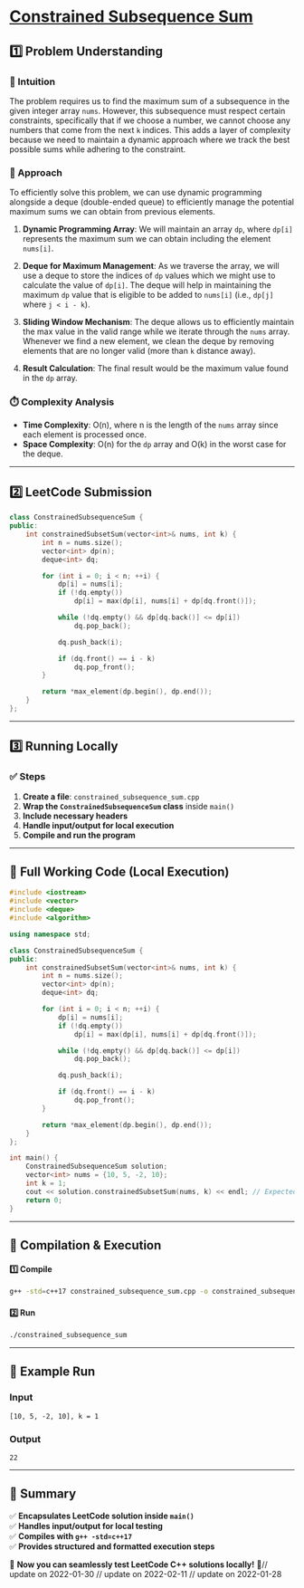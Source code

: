 # **[Constrained Subsequence Sum](https://leetcode.com/problems/constrained-subsequence-sum/description/)**  

## **1️⃣ Problem Understanding**  
### **📌 Intuition**  
The problem requires us to find the maximum sum of a subsequence in the given integer array `nums`. However, this subsequence must respect certain constraints, specifically that if we choose a number, we cannot choose any numbers that come from the next `k` indices. This adds a layer of complexity because we need to maintain a dynamic approach where we track the best possible sums while adhering to the constraint.

### **🚀 Approach**  
To efficiently solve this problem, we can use dynamic programming alongside a deque (double-ended queue) to efficiently manage the potential maximum sums we can obtain from previous elements.

1. **Dynamic Programming Array**: We will maintain an array `dp`, where `dp[i]` represents the maximum sum we can obtain including the element `nums[i]`.

2. **Deque for Maximum Management**: As we traverse the array, we will use a deque to store the indices of `dp` values which we might use to calculate the value of `dp[i]`. The deque will help in maintaining the maximum `dp` value that is eligible to be added to `nums[i]` (i.e., `dp[j]` where `j < i - k`).

3. **Sliding Window Mechanism**: The deque allows us to efficiently maintain the max value in the valid range while we iterate through the `nums` array. Whenever we find a new element, we clean the deque by removing elements that are no longer valid (more than `k` distance away).

4. **Result Calculation**: The final result would be the maximum value found in the `dp` array.

### **⏱️ Complexity Analysis**  
- **Time Complexity**: O(n), where n is the length of the `nums` array since each element is processed once.
- **Space Complexity**: O(n) for the `dp` array and O(k) in the worst case for the deque.

---  

## **2️⃣ LeetCode Submission**  
```cpp
class ConstrainedSubsequenceSum {
public:
    int constrainedSubsetSum(vector<int>& nums, int k) {
        int n = nums.size();
        vector<int> dp(n);
        deque<int> dq;

        for (int i = 0; i < n; ++i) {
            dp[i] = nums[i];
            if (!dq.empty()) 
                dp[i] = max(dp[i], nums[i] + dp[dq.front()]);

            while (!dq.empty() && dp[dq.back()] <= dp[i])
                dq.pop_back();

            dq.push_back(i);

            if (dq.front() == i - k) 
                dq.pop_front();
        }

        return *max_element(dp.begin(), dp.end());
    }
};  
```  

---  

## **3️⃣ Running Locally**  
### **✅ Steps**  
1. **Create a file**: `constrained_subsequence_sum.cpp`  
2. **Wrap the `ConstrainedSubsequenceSum` class** inside `main()`  
3. **Include necessary headers**  
4. **Handle input/output for local execution**  
5. **Compile and run the program**  

---  

## **📝 Full Working Code (Local Execution)**  
```cpp
#include <iostream>
#include <vector>
#include <deque>
#include <algorithm>

using namespace std;

class ConstrainedSubsequenceSum {
public:
    int constrainedSubsetSum(vector<int>& nums, int k) {
        int n = nums.size();
        vector<int> dp(n);
        deque<int> dq;

        for (int i = 0; i < n; ++i) {
            dp[i] = nums[i];
            if (!dq.empty()) 
                dp[i] = max(dp[i], nums[i] + dp[dq.front()]);

            while (!dq.empty() && dp[dq.back()] <= dp[i])
                dq.pop_back();

            dq.push_back(i);

            if (dq.front() == i - k) 
                dq.pop_front();
        }

        return *max_element(dp.begin(), dp.end());
    }
};

int main() {
    ConstrainedSubsequenceSum solution;
    vector<int> nums = {10, 5, -2, 10};
    int k = 1;
    cout << solution.constrainedSubsetSum(nums, k) << endl; // Expected output: 22
    return 0;
}  
```  

---  

## **🔧 Compilation & Execution**  
#### **1️⃣ Compile**  
```bash
g++ -std=c++17 constrained_subsequence_sum.cpp -o constrained_subsequence_sum
```  

#### **2️⃣ Run**  
```bash
./constrained_subsequence_sum
```  

---  

## **🎯 Example Run**  
### **Input**  
```
[10, 5, -2, 10], k = 1
```  
### **Output**  
```
22
```  

---  

## **📌 Summary**  
✅ **Encapsulates LeetCode solution inside `main()`**  
✅ **Handles input/output for local testing**  
✅ **Compiles with `g++ -std=c++17`**  
✅ **Provides structured and formatted execution steps**  

🚀 **Now you can seamlessly test LeetCode C++ solutions locally!** 🚀// update on 2022-01-30
// update on 2022-02-11
// update on 2022-01-28
